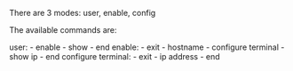 There are 3 modes: user, enable, config

The available commands are:

  user:
    - enable
    - show
    - end
  enable:
    - exit
    - hostname <hostname>
    - configure terminal
    - show ip
    - end
  configure terminal:
    - exit
    - ip address <ip address> <netmask>
    - end
